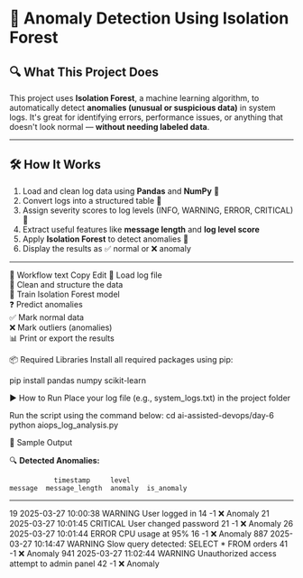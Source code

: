 # 🚀 Anomaly Detection Using Isolation Forest

## 🔍 What This Project Does
This project uses **Isolation Forest**, a machine learning algorithm, to automatically detect **anomalies (unusual or suspicious data)** in system logs. It's great for identifying errors, performance issues, or anything that doesn't look normal — **without needing labeled data**.

---

## 🛠️ How It Works
1. Load and clean log data using **Pandas** and **NumPy** 🧹  
2. Convert logs into a structured table 🧾  
3. Assign severity scores to log levels (INFO, WARNING, ERROR, CRITICAL) 🔢  
4. Extract useful features like **message length** and **log level score**  
5. Apply **Isolation Forest** to detect anomalies 🤖  
6. Display the results as ✅ normal or ❌ anomaly  

---

🔄 Workflow
text
Copy
Edit
📂 Load log file  
🧹 Clean and structure the data  
🧠 Train Isolation Forest model  
❓ Predict anomalies  
✅ Mark normal data  
❌ Mark outliers (anomalies)  
📊 Print or export the results  


📦 Required Libraries
Install all required packages using pip:

pip install pandas numpy scikit-learn


▶️ How to Run
Place your log file (e.g., system_logs.txt) in the project folder

Run the script using the command below:
cd ai-assisted-devops/day-6
python aiops_log_analysis.py

🧪 Sample Output

🔍 **Detected Anomalies:**

               timestamp     level                                         message  message_length  anomaly  is_anomaly
--------------------------------------------------------------------------------------------------------------
19  2025-03-27 10:00:38   WARNING                                  User logged in              14       -1   ❌ Anomaly
21  2025-03-27 10:01:45  CRITICAL                           User changed password              21       -1   ❌ Anomaly
26  2025-03-27 10:01:44     ERROR                                CPU usage at 95%              16       -1   ❌ Anomaly
887 2025-03-27 10:14:47   WARNING       Slow query detected: SELECT * FROM orders              41       -1   ❌ Anomaly
941 2025-03-27 11:02:44   WARNING      Unauthorized access attempt to admin panel              42       -1   ❌ Anomaly



